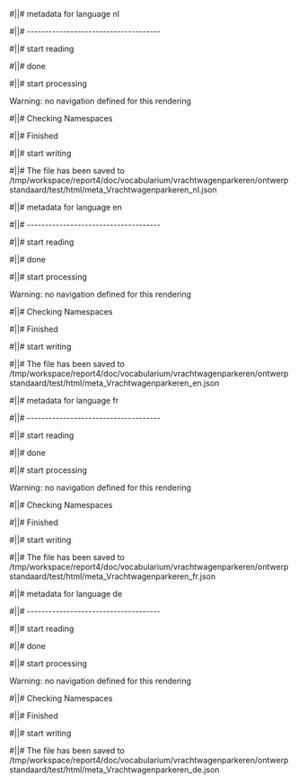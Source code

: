#||# metadata for language nl   

#||# -------------------------------------  

#||# start reading  

#||# done  

#||# start processing  

Warning: no navigation defined for this rendering  

#||# Checking Namespaces  

#||# Finished  

#||# start writing  

#||# The file has been saved to /tmp/workspace/report4/doc/vocabularium/vrachtwagenparkeren/ontwerpstandaard/test/html/meta_Vrachtwagenparkeren_nl.json  

#||# metadata for language en   

#||# -------------------------------------  

#||# start reading  

#||# done  

#||# start processing  

Warning: no navigation defined for this rendering  

#||# Checking Namespaces  

#||# Finished  

#||# start writing  

#||# The file has been saved to /tmp/workspace/report4/doc/vocabularium/vrachtwagenparkeren/ontwerpstandaard/test/html/meta_Vrachtwagenparkeren_en.json  

#||# metadata for language fr   

#||# -------------------------------------  

#||# start reading  

#||# done  

#||# start processing  

Warning: no navigation defined for this rendering  

#||# Checking Namespaces  

#||# Finished  

#||# start writing  

#||# The file has been saved to /tmp/workspace/report4/doc/vocabularium/vrachtwagenparkeren/ontwerpstandaard/test/html/meta_Vrachtwagenparkeren_fr.json  

#||# metadata for language de   

#||# -------------------------------------  

#||# start reading  

#||# done  

#||# start processing  

Warning: no navigation defined for this rendering  

#||# Checking Namespaces  

#||# Finished  

#||# start writing  

#||# The file has been saved to /tmp/workspace/report4/doc/vocabularium/vrachtwagenparkeren/ontwerpstandaard/test/html/meta_Vrachtwagenparkeren_de.json  

